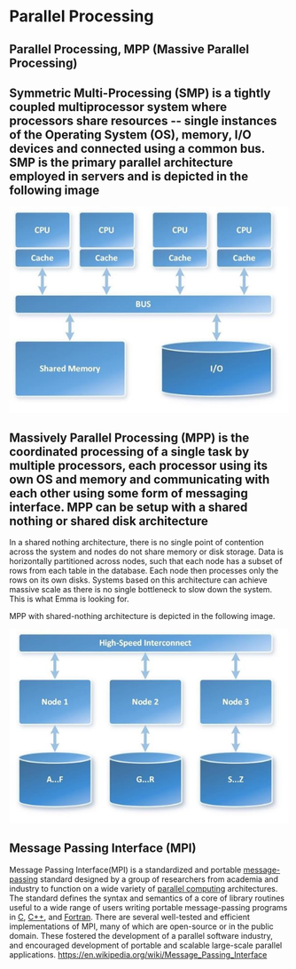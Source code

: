 # Parallel Processing

## Parallel Processing, MPP (Massive Parallel Processing)

## Symmetric Multi-Processing (SMP) is a tightly coupled multiprocessor system where processors share resources -- single instances of the Operating System (OS), memory, I/O devices and connected using a common bus. SMP is the primary parallel architecture employed in servers and is depicted in the following image

![image](media/Parallel-Processing-image1.jpg)

## Massively Parallel Processing (MPP) is the coordinated processing of a single task by multiple processors, each processor using its own OS and memory and communicating with each other using some form of messaging interface. MPP can be setup with a shared nothing or shared disk architecture

In a shared nothing architecture, there is no single point of contention across the system and nodes do not share memory or disk storage. Data is horizontally partitioned across nodes, such that each node has a subset of rows from each table in the database. Each node then processes only the rows on its own disks. Systems based on this architecture can achieve massive scale as there is no single bottleneck to slow down the system. This is what Emma is looking for.

MPP with shared-nothing architecture is depicted in the following image.

![image](media/Parallel-Processing-image2.jpg)

## Message Passing Interface (MPI)

Message Passing Interface(MPI) is a standardized and portable [message-passing](https://en.wikipedia.org/wiki/Message-passing) standard designed by a group of researchers from academia and industry to function on a wide variety of [parallel computing](https://en.wikipedia.org/wiki/Parallel_computing) architectures. The standard defines the syntax and semantics of a core of library routines useful to a wide range of users writing portable message-passing programs in [C](https://en.wikipedia.org/wiki/C_(programming_language)), [C++](https://en.wikipedia.org/wiki/C%2B%2B), and [Fortran](https://en.wikipedia.org/wiki/Fortran). There are several well-tested and efficient implementations of MPI, many of which are open-source or in the public domain. These fostered the development of a parallel software industry, and encouraged development of portable and scalable large-scale parallel applications.
<https://en.wikipedia.org/wiki/Message_Passing_Interface>
